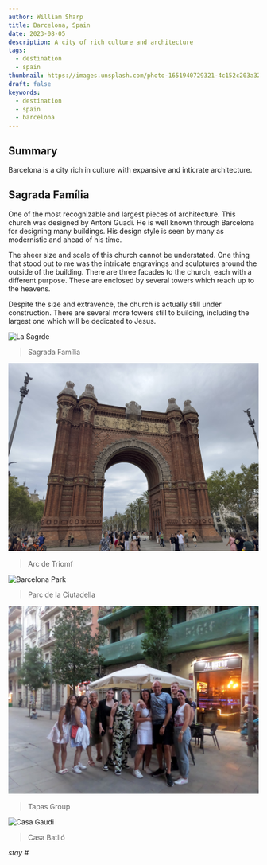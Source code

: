 ```yaml
---
author: William Sharp
title: Barcelona, Spain
date: 2023-08-05
description: A city of rich culture and architecture
tags:
  - destination
  - spain
thumbnail: https://images.unsplash.com/photo-1651940729321-4c152c203a32?ixlib=rb-4.0.3&ixid=M3wxMjA3fDB8MHxwaG90by1wYWdlfHx8fGVufDB8fHx8fA%3D%3D&auto=format&fit=crop&w=1200&q=80
draft: false
keywords:
  - destination
  - spain
  - barcelona
---
```


## Summary

Barcelona is a city rich in culture with expansive and inticrate  architecture. 


## Sagrada Família

One of the most recognizable and largest pieces of architecture. This church was designed by Antoni Guadi. He is well known through Barcelona for designing many buildings. His design style is seen by many as modernistic and ahead of his time.

The sheer size and scale of this church cannot be understated. One thing that stood out to me was the intricate engravings and sculptures around the outside of the building. There are three facades to the church, each with a different purpose. These are enclosed by several towers which reach up to the heavens. 

Despite the size and extravence, the church is actually still under construction. There are several more towers still to building, including the largest one which will be dedicated to Jesus.

![La Sagrde](images/la-sagrde.jpg)
> Sagrada Família


![Arc de Triomf](images/arc-de-triomf.jpg)
> Arc de Triomf

![Barcelona Park](images/barcelona-park.jpg)
> Parc de la Ciutadella

![Tapas Group](images/tapas-group.jpg)
> Tapas Group

![Casa Gaudi](images/casa-gaudi.jpg)
> Casa Batlló



_stay #_
